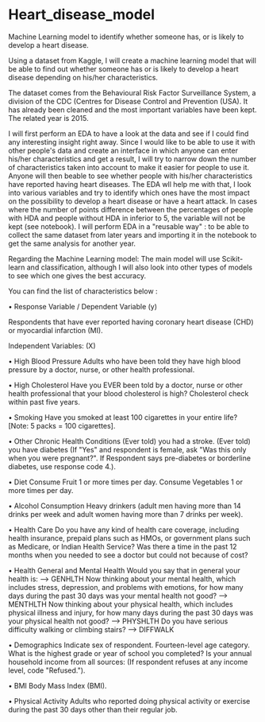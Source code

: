 # Heart_disease_model
Machine Learning model to identify whether someone has, or is likely to develop a heart disease.

Using a dataset from Kaggle, I will create a machine learning model that will be able to find out whether someone has or is likely to develop a heart disease depending on his/her characteristics.

The dataset comes from the Behavioural Risk Factor Surveillance System, a division of the CDC (Centres for Disease Control and Prevention (USA). 
It has already been cleaned and the most important variables have been kept. The related year is 2015.

I will first perform an EDA to have a look at the data and see if I could find any interesting insight right away.
Since I would like to be able to use it with other people's data and create an interface in which anyone can enter his/her characteristics and get a result, I will try to narrow down the number of characteristics taken into account to make it easier for people to use it. Anyone will then beable to see whether people with his/her characteristics have reported having heart diseases.
The EDA wll help me with that, I look into various variables and try to identify which ones have the most impact on the possibility to develop a heart disease or have a heart attack. In cases where the number of points difference between the percentages of people with HDA and people without HDA in inferior to 5, the variable will not be kept (see notebook).
I will perform EDA in a "reusable way" : to be able to collect the same dataset from later years and importing it in the notebook to get the same analysis for another year.

Regarding the Machine Learning model:
The main model will use Scikit-learn and classification, although I will also look into other types of models to see which one gives the best accuracy.



You can find the list of characteristics below : 

  •	Response Variable / Dependent Variable (y)
  
Respondents that have ever reported having coronary heart disease (CHD) or myocardial infarction (MI).


Independent Variables: (X)

  • High Blood Pressure
Adults who have been told they have high blood pressure by a doctor, nurse, or other health professional.

  •	High Cholesterol
Have you EVER been told by a doctor, nurse or other health professional that your blood cholesterol is high?
Cholesterol check within past five years.

  •	Smoking
Have you smoked at least 100 cigarettes in your entire life? [Note: 5 packs = 100 cigarettes].

  •	Other Chronic Health Conditions
(Ever told) you had a stroke.
(Ever told) you have diabetes (If "Yes" and respondent is female, ask "Was this only when you were pregnant?". If Respondent says pre-diabetes or borderline diabetes, use response code 4.).

  •	Diet
Consume Fruit 1 or more times per day.
Consume Vegetables 1 or more times per day.

  •	Alcohol Consumption
Heavy drinkers (adult men having more than 14 drinks per week and adult women having more than 7 drinks per week).

  •	Health Care
Do you have any kind of health care coverage, including health insurance, prepaid plans such as HMOs, or government plans such as Medicare, or Indian Health Service?
Was there a time in the past 12 months when you needed to see a doctor but could not because of cost? 

  •	Health General and Mental Health
Would you say that in general your health is: --> GENHLTH
Now thinking about your mental health, which includes stress, depression, and problems with emotions, for how many days during the past 30 days was your mental health not good? --> MENTHLTH
Now thinking about your physical health, which includes physical illness and injury, for how many days during the past 30 days was your physical health not good? --> PHYSHLTH
Do you have serious difficulty walking or climbing stairs? --> DIFFWALK

  •	Demographics
Indicate sex of respondent. 
Fourteen-level age category.
What is the highest grade or year of school you completed?
Is your annual household income from all sources: (If respondent refuses at any income level, code "Refused.").

  •	BMI
Body Mass Index (BMI).

•	Physical Activity
Adults who reported doing physical activity or exercise during the past 30 days other than their regular job.



